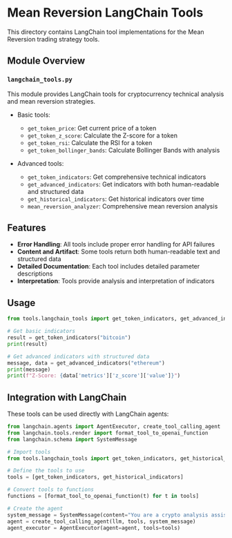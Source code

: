 # Mean Reversion LangChain Tools

This directory contains LangChain tool implementations for the Mean Reversion trading strategy tools.

## Module Overview

### `langchain_tools.py`

This module provides LangChain tools for cryptocurrency technical analysis and mean reversion strategies.

- Basic tools:
  - `get_token_price`: Get current price of a token
  - `get_token_z_score`: Calculate the Z-score for a token
  - `get_token_rsi`: Calculate the RSI for a token
  - `get_token_bollinger_bands`: Calculate Bollinger Bands with analysis

- Advanced tools:
  - `get_token_indicators`: Get comprehensive technical indicators
  - `get_advanced_indicators`: Get indicators with both human-readable and structured data
  - `get_historical_indicators`: Get historical indicators over time
  - `mean_reversion_analyzer`: Comprehensive mean reversion analysis

## Features

- **Error Handling**: All tools include proper error handling for API failures
- **Content and Artifact**: Some tools return both human-readable text and structured data
- **Detailed Documentation**: Each tool includes detailed parameter descriptions
- **Interpretation**: Tools provide analysis and interpretation of indicators

## Usage

```python
from tools.langchain_tools import get_token_indicators, get_advanced_indicators

# Get basic indicators
result = get_token_indicators("bitcoin")
print(result)

# Get advanced indicators with structured data
message, data = get_advanced_indicators("ethereum")
print(message)
print(f"Z-Score: {data['metrics']['z_score']['value']}")
```

## Integration with LangChain

These tools can be used directly with LangChain agents:

```python
from langchain.agents import AgentExecutor, create_tool_calling_agent
from langchain.tools.render import format_tool_to_openai_function
from langchain.schema import SystemMessage

# Import tools
from tools.langchain_tools import get_token_indicators, get_historical_indicators

# Define the tools to use
tools = [get_token_indicators, get_historical_indicators]

# Convert tools to functions
functions = [format_tool_to_openai_function(t) for t in tools]

# Create the agent
system_message = SystemMessage(content="You are a crypto analysis assistant...")
agent = create_tool_calling_agent(llm, tools, system_message)
agent_executor = AgentExecutor(agent=agent, tools=tools)
```